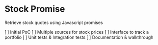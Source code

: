 # Stock Promise

Retrieve stock quotes using Javascript promises

[ ] Initial PoC
[ ] Multiple sources for stock prices
[ ] Interface to track a portfolio
[ ] Unit tests & Integration tests
[ ] Documentation & walkthrough